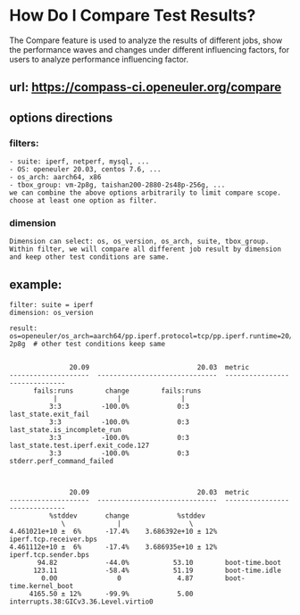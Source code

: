 # How Do I Compare Test Results?
The Compare feature is used to analyze the results of different jobs, show the performance waves and changes under different influencing factors, for users to analyze performance influencing factor.

## url: https://compass-ci.openeuler.org/compare

## options directions
### filters:
    - suite: iperf, netperf, mysql, ...
    - OS: openeuler 20.03, centos 7.6, ...
    - os_arch: aarch64, x86
    - tbox_group: vm-2p8g, taishan200-2880-2s48p-256g, ...
    we can combine the above options arbitrarily to limit compare scope.
    choose at least one option as filter.

### dimension
    Dimension can select: os, os_version, os_arch, suite, tbox_group.
    Within filter, we will compare all different job result by dimension
    and keep other test conditions are same.

## example:
    filter: suite = iperf
    dimension: os_version
    
    result:
    os=openeuler/os_arch=aarch64/pp.iperf.protocol=tcp/pp.iperf.runtime=20/tbox_group=vm-2p8g  # other test conditions keep same


	               20.09                           20.03  metric                        
	--------------------  ------------------------------  ------------------------------
	      fails:runs        change        fails:runs                                    
	           |               |               |                                        
	          3:3          -100.0%            0:3         last_state.exit_fail          
	          3:3          -100.0%            0:3         last_state.is_incomplete_run  
	          3:3          -100.0%            0:3         last_state.test.iperf.exit_code.127
	          3:3          -100.0%            0:3         stderr.perf_command_failed    



	               20.09                           20.03  metric                        
	--------------------  ------------------------------  ------------------------------
	          %stddev       change            %stddev                                   
	             \             |                 \                                      
	4.461021e+10 ±  6%      -17.4%    3.686392e+10 ± 12%  iperf.tcp.receiver.bps        
	4.461112e+10 ±  6%      -17.4%    3.686935e+10 ± 12%  iperf.tcp.sender.bps          
	       94.82            -44.0%           53.10        boot-time.boot                
	      123.11            -58.4%           51.19        boot-time.idle                
	        0.00               0              4.87        boot-time.kernel_boot         
	     4165.50 ± 12%      -99.9%            5.00        interrupts.38:GICv3.36.Level.virtio0